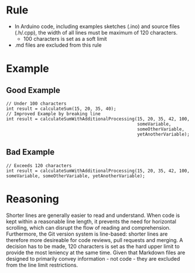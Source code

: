 # Rule
- In Arduino code, including examples sketches (.ino) and source files (.h/.cpp), the width of all lines must be maximum of 120 characters.
  - 100 characters is set as a soft limit
- .md files are excluded from this rule

# Example
## Good Example
```
// Under 100 characters
int result = calculateSum(15, 20, 35, 40);
// Improved Example by breaking line
int result = calculateSumWithAdditionalProcessing(15, 20, 35, 42, 100,
                                                  someVariable,
                                                  someOtherVariable,
                                                  yetAnotherVariable);
```

## Bad Example
```
// Exceeds 120 characters
int result = calculateSumWithAdditionalProcessing(15, 20, 35, 42, 100, someVariable, someOtherVariable, yetAnotherVariable);

```

# Reasoning
Shorter lines are generally easier to read and understand. When code is kept within a reasonable line length, it prevents the need for horizontal scrolling, which can disrupt the flow of reading and comprehension. Furthermore, the Git version system is line-based: shorter lines are therefore more desireable for code reviews, pull requests and merging. A decision has to be made, 120 characters is set as the hard upper limit to provide the most leniency at the same time. Given that Markdown files are designed to primarily convey information - not code - they are excluded from the line limit restrictions.